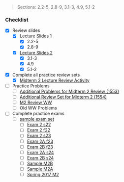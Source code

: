 > Sections: 2.2-5, 2.8-9, 3.1-3, 4.9, 5.1-2
### Checklist
- [x] Review slides
	- [x] [Lecture Slides 1](https://sbarone7.math.gatech.edu/Chapters_1_and_2.pdf)
		- [x] 2.2-5
		- [x] 2.8-9
	- [x] [Lecture Slides 2](https://sbarone7.math.gatech.edu/Chapters_3_thru_5.pdf)
		- [x] 3.1-3
		- [x] 4.9
		- [x] 5.1-2
- [x] Complete all practice review sets
	- [x] [Midterm 2 Lecture Review Activity](https://sbarone7.math.gatech.edu/M2ReviewActivity.pdf)
- [ ] Practice Problems
	- [ ] [Additional Problems for Midterm 2 Review (1553)](https://sbarone7.math.gatech.edu/ma1553s_exam2_review.pdf)
	- [ ] [Additional Review Set for Midterm 2 (1554)](https://sbarone7.math.gatech.edu/ma1554_exam2_additional.pdf)
	- [ ] [M2 Review WW ](https://gatech.instructure.com/courses/405572/assignments/1819970)
	- [ ] Old WW Problems
- [ ] Complete practice exams
	- [ ] [sample exam set](https://gatech.instructure.com/courses/114544/pages/sample-exams)
		- [ ] [Exam 2 s22](https://gatech.instructure.com/courses/114544/files/39493531?wrap=1 "ma1554s22_exam2.pdf")
		- [ ] [Exam 2 f22](https://gatech.instructure.com/courses/114544/files/49393993?wrap=1 "ma1554f22_exam2b.pdf")
		- [ ] [Exam 2 s23](https://gatech.instructure.com/courses/114544/files/40970959?wrap=1 "ma1554s23_exam2.pdf")
		- [ ] [Exam 2A f23](https://gatech.instructure.com/courses/114544/files/45399615?wrap=1 "ma1554f23_exam2A.pdf")
		- [ ] [Exam 2B f23](https://gatech.instructure.com/courses/114544/files/45399611?wrap=1 "ma1554f23_exam2B.pdf")
		- [ ] [Exam 2A s24](https://gatech.instructure.com/courses/114544/files/49663151?wrap=1 "ma1554s24_exam2A.pdf")
		- [ ] [Exam 2B s24](https://gatech.instructure.com/courses/114544/files/49663149?wrap=1 "ma1554s24_exam2B.pdf")
		- [ ] [Sample M2B](https://sbarone7.math.gatech.edu/ma1554_exam2_reviewB.pdf)
		- [ ] [Sample M2A](https://sbarone7.math.gatech.edu/ma1554_exam2_reviewA.pdf)
		- [ ] [Spring 2017 M2](https://sbarone7.math.gatech.edu/ma1553s_exam2.pdf)
